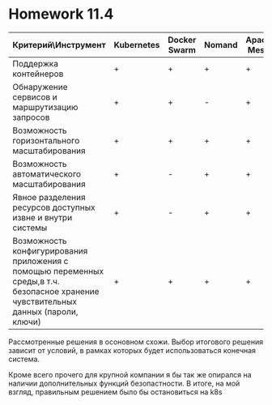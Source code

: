 # Homework 11.4

|Критерий\Инструмент|Kubernetes|Docker Swarm|Nomand|Apache Mesos|
|-------------------|----------|------------|------|------------|
|Поддержка контейнеров|	+ |	+ |	+ | + |
|Обнаружение сервисов и маршрутизацию запросов|	+ |	+ |	- | + |
|Возможность горизонтального масштабирования|+ |+ |	+ | + |
|Возможность автоматического масштабирования|+ |- |	+ | + |
|Явное разделения ресурсов доступных извне и внутри системы|+ |	- |	+ | + |
|Возможность конфигурирования приложения с помощью переменных среды,в т.ч. безопасное хранение чувствительных данных (пароли, ключи)| + |+ |+ | + |

Рассмотренные решения в осоновном схожи. 
Выбор итогового решения зависит от условий, в рамках которых будет использоваться конечная система.

Кроме всего прочего для крупной компании я бы так же опирался на наличии дополнительных функций безопастности. В итоге, на мой взгляд, правильным решением было бы остановиться на k8s
